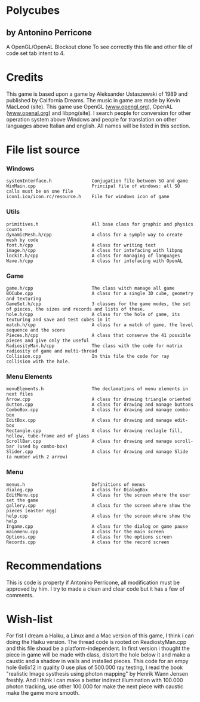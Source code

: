 # Polycubes 
## by Antonino Perricone
A OpenGL/OpenAL Blockout clone
To see correctly this file and other file of code set tab intent to 4.

# Credits
This game is based upon a game by Aleksander Ustaszewski of 1989 and published by California Dreams.
The music in game are made by Kevin MacLeod (site).
This game use OpenGL (www.opengl.org), OpenAL (www.openal.org) and libpng(site).
I search people for conversion for other operation system above Windows and people for translation on other languages above Italian and english. All names will be listed in this section.


# File list source
### Windows
	systemInterface.h				Conjugation file between SO and game
	WinMain.cpp						Principal file of windows: all SO calls must be on one file
	icon1.ico/icon.rc/resource.h	File for windows icon of game
### Utils
	primitives.h					All base class for graphic and physics counts
	dynamicMesh.h/cpp				A class for a symple way to create mesh by code
	font.h/cpp						A class for writing text
	image.h/cpp						A class for intefacing with libpng
	lockit.h/cpp					A class for managing of languages
	Wave.h/cpp						A class for intefacing with OpenAL
### Game
	game.h/cpp						The class witch manage all game
	BOCube.cpp						A class for a single 3D cube, geometry and texturing
	GameSet.h/cpp					3 classes for the game modes, the set of pieces, the sizes and records and lists of these.
	hole.h/cpp						A class for the hole of game, its texturing and save and test cubes in it
	match.h/cpp						A class for a match of game, the level sequence and the score
	Pieces.h/cpp					A class that conserve the 41 possible pieces and give only the useful
	RadiosityMan.h/cpp				The class with the code for matrix radiosity of game and multi-thread
	Collision.cpp					In this file the code for ray collision with the hole.
### Menu Elements
	menuElements.h					The declamations of menu elements in next files
	Arrow.cpp						A class for drawing triangle oriented
	Button.cpp						A class for drawing and manage buttons
	ComboBox.cpp					A class for drawing and manage combo-box
	EditBox.cpp						A class for drawing and manage edit-box
	Rectangle.cpp					A class for drawing reclagle fill, hollow, tube-frame and of glass
	ScrollBar.cpp					A class for drawing and manage scroll-bar (used by combo-box)
	Slider.cpp						A class for drawing and manage Slide (a number with 2 arrow)
### Menu
	menus.h							Definitions of menus
	dialog.cpp						A class for DialogBox
	EditMenu.cpp					A class for the screen where the user set the game
	gallery.cpp						A class for the screen where show the pieces (easter egg)
	help.cpp						A class for the screen where show the help
	Ingame.cpp						A class for the dialog on game pause
	mainmenu.cpp					A class for the main screen
	Options.cpp						A class for the options screen
	Records.cpp						A class for the record screen

# Recommendations
This is code is property if Antonino Perricone, all modification must be approved by him.
I try to made a clean and clear code but it has a few of comments.

# Wish-list
For fist I dream a Haiku, a Linux and a Mac version of this game, I think i can doing the Haiku version.
The thread code is rooted on ReadiostyMan.cpp and this file shoud be a platform-independent.
In first version i thought the piece in game will be made with class, distort the hole below it and make a caustic and a shadow in walls and installed pieces.
This code for an empy hole 6x6x12 in quality 0 use plus of 500.000 ray testing, I read the book "realistic Image systhesis using photon mapping" by Henrik Wann Jensen freshly. And i think i can make a better indirect illumination with 100.000 photon tracking, use other 100.000 for make the next piece with caustic make the game more smooth.
